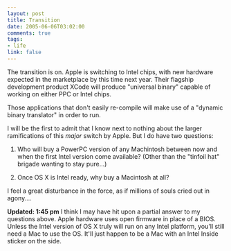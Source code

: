 ```yaml
--- 
layout: post
title: Transition
date: 2005-06-06T03:02:00
comments: true
tags:
- life
link: false
---
```

The transition is on. Apple is switching to Intel chips, with new hardware expected in the marketplace by this time next year. Their flagship development product XCode will produce "universal binary" capable of working on either PPC or Intel chips.

Those applications that don't easily re-compile will make use of a "dynamic binary translator" in order to run.

I will be the first to admit that I know next to nothing about the larger ramifications of this *major* switch by Apple. But I do have two questions:

1) Who will buy a PowerPC version of any Machintosh between now and when the first Intel version come available? (Other than the "tinfoil hat" brigade wanting to stay pure...)

2) Once OS X is Intel ready, why buy a Macintosh at all?

I feel a great disturbance in the force, as if millions of souls cried out in agony....

<strong>Updated: 1:45 pm</strong>
I think I may have hit upon a partial answer to my questions above. Apple hardware uses open firmware in place of a BIOS. Unless the Intel version of OS X truly will run on any Intel platform, you'll still need a Mac to use the OS. It'll just happen to be a Mac with an Intel Inside sticker on the side.
